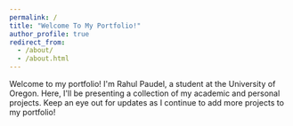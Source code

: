 ```yaml
---
permalink: /
title: "Welcome To My Portfolio!"
author_profile: true
redirect_from: 
  - /about/
  - /about.html
---
```

Welcome to my portfolio! I'm Rahul Paudel, a student at the University of Oregon. Here, I'll be presenting a collection of my academic and personal projects. Keep an eye out for updates as I continue to add more projects to my portfolio!

